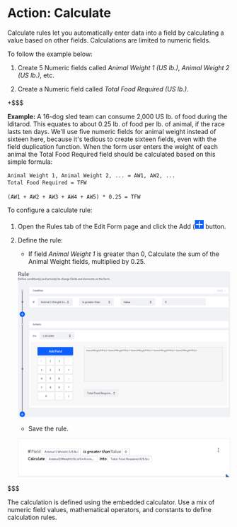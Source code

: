 # Action: Calculate

Calculate rules let you automatically enter data into a field by calculating a
value based on other fields. Calculations are limited to numeric fields.

To follow the example below:

1.  Create 5 Numeric fields called *Animal Weight 1 (US lb.)*, *Animal Weight 2
    (US lb.)*, etc.

2.  Create a Numeric field called *Total Food Required (US lb.)*.

+$$$

**Example:** A 16-dog sled team can consume 2,000 US lb. of food during the
Iditarod. This equates to about 0.25 lb. of food per lb. of animal, if the race
lasts ten days. We'll use five numeric fields for animal weight instead of
sixteen here, because it's tedious to create sixteen fields, even with the field
duplication function. When the form user enters the weight of each animal the
Total Food Required field should be calculated based on this simple formula:

    Animal Weight 1, Animal Weight 2, ... = AW1, AW2, ...
    Total Food Required = TFW

    (AW1 + AW2 + AW3 + AW4 + AW5) * 0.25 = TFW

To configure a calculate rule:

1. Open the Rules tab of the Edit Form page and click the Add
   (![Add](../../../images/icon-add.png) button.

2. Define the rule:
    - If field *Animal Weight 1* is greater than 0, Calculate the sum of the
        Animal Weight fields, multiplied by 0.25.

    ![Figure x: Build calculate actions with a handy calculator.](../../../images/forms-calculate-rule.png)

    - Save the rule.

    ![Figure x: Once a rule is saved, it is displayed so that you can easily understand what it does.](../../../images/forms-calculate-rule2.png)

$$$

The calculation is defined using the embedded calculator. Use a mix of numeric
field values, mathematical operators, and constants to define calculation
rules.
